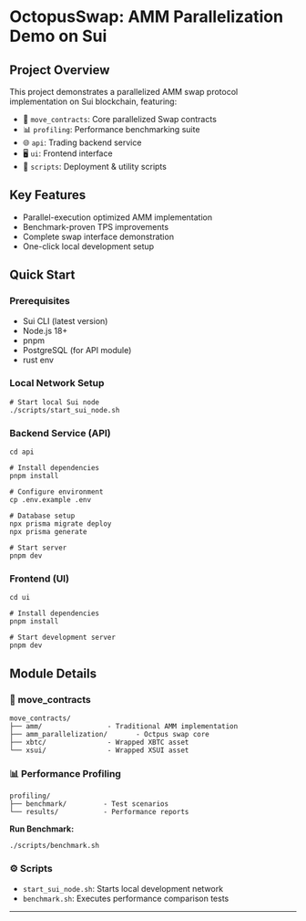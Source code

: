 # OctopusSwap: AMM Parallelization Demo on Sui

## Project Overview

This project demonstrates a parallelized AMM swap protocol implementation on Sui blockchain, featuring:

- 🦑 `move_contracts`: Core parallelized Swap contracts
- 📊 `profiling`: Performance benchmarking suite
- 🌐 `api`: Trading backend service
- 🖥️ `ui`: Frontend interface
- 🚀 `scripts`: Deployment & utility scripts

## Key Features

- Parallel-execution optimized AMM implementation
- Benchmark-proven TPS improvements
- Complete swap interface demonstration
- One-click local development setup


## Quick Start

### Prerequisites

- Sui CLI (latest version)
- Node.js 18+
- pnpm
- PostgreSQL (for API module)
- rust env

### Local Network Setup

```shell
# Start local Sui node
./scripts/start_sui_node.sh
```



### Backend Service (API)

```shell
cd api

# Install dependencies
pnpm install

# Configure environment
cp .env.example .env

# Database setup
npx prisma migrate deploy
npx prisma generate

# Start server
pnpm dev
```

### Frontend (UI)

```shell
cd ui

# Install dependencies
pnpm install

# Start development server
pnpm dev
```


## Module Details

### 📁 move_contracts

```
move_contracts/
├── amm/                - Traditional AMM implementation
├── amm_parallelization/       - Octpus swap core
├── xbtc/               - Wrapped XBTC asset
└── xsui/               - Wrapped XSUI asset
```

### 📊 Performance Profiling

```
profiling/
├── benchmark/         - Test scenarios
└── results/           - Performance reports
```

**Run Benchmark:**

```shell
./scripts/benchmark.sh
```

### ⚙️ Scripts

- `start_sui_node.sh`: Starts local development network
- `benchmark.sh`: Executes performance comparison tests

------

